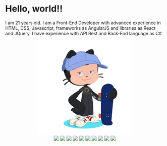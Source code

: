 # Hello, world!!

I am 21 years old. I am a Front-End Developer with advanced experience in HTML, CSS, Javascript, frameworks as AngularJS and libraries as React and JQuery. I have experience with API Rest and Back-End language as C#
	
<div id="header" align="center">
	<img src="octocat.png" width="300" />
	<div>
		<code><img width="40px" src="https://cdn.jsdelivr.net/gh/devicons/devicon/icons/html5/html5-plain.svg" /></code>
		<code><img width="40px" src="https://cdn.jsdelivr.net/gh/devicons/devicon/icons/css3/css3-plain.svg" /></code>
		<code><img width="40px" src="https://cdn.jsdelivr.net/gh/devicons/devicon/icons/javascript/javascript-plain.svg" /></code>
		<code><img width="40px" src="https://cdn.jsdelivr.net/gh/devicons/devicon/icons/git/git-plain.svg" /></code>
		<code><img width="40px" src="https://cdn.jsdelivr.net/gh/devicons/devicon/icons/github/github-original.svg" /></code>
		<code><img width="40px" src="https://cdn.jsdelivr.net/gh/devicons/devicon/icons/react/react-original.svg" /></code>
		<code><img width="40px" src="https://cdn.jsdelivr.net/gh/devicons/devicon/icons/angularjs/angularjs-plain.svg" /></code>
		<code><img width="40px" src="https://cdn.jsdelivr.net/gh/devicons/devicon/icons/vuejs/vuejs-plain.svg" /></code>
		<code><img width="40px" src="https://cdn.jsdelivr.net/gh/devicons/devicon/icons/csharp/csharp-plain.svg" /></code>
		<code><img width="40px" src="https://cdn.jsdelivr.net/gh/devicons/devicon/icons/postgresql/postgresql-plain.svg" /></code>		
	</div>
</div>
